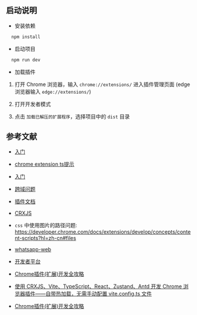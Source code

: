 ## 启动说明

  + 安装依赖

  ```bash
    npm install
  ```

  + 启动项目

  ```bash
    npm run dev
  ```

  + 加载插件

  1. 打开 Chrome 浏览器，输入 `chrome://extensions/` 进入插件管理页面 (edge 浏览器输入 `edge://extensions/`)

  2. 打开开发者模式

  3. 点击 `加载已解压的扩展程序`，选择项目中的 `dist` 目录

## 参考文献

  + [入门](https://juejin.cn/post/7035782439590952968)

  + [chrome extension ts提示](https://www.cnblogs.com/cc11001100/p/12350611.html)

  + [入门](https://zhuanlan.zhihu.com/p/678535335)

  + [跨域问题](https://juejin.cn/post/7071594888839561253)

  + [插件文档](https://developer.chrome.com/docs/extensions/get-started/tutorial/hello-world?hl=zh-cn)

  + [CRXJS](https://crxjs.dev/vite-plugin)

  + `css` 中使用图片的路径问题: https://developer.chrome.com/docs/extensions/develop/concepts/content-scripts?hl=zh-cn#files

  + [whatsapp-web](https://wwebjs.dev/)

  + [开发者平台](https://business.whatsapp.com/developers/developer-hub)

  + [Chrome插件(扩展)开发全攻略](https://www.bookstack.cn/read/chrome-plugin-develop/spilt.1.8bdb1aac68bbdc44.md)

  + [使用 CRXJS、Vite、TypeScript、React、Zustand、Antd 开发 Chrome 浏览器插件——自带热加载，无需手动配置 vite.config.ts 文件](https://blog.csdn.net/guoqiankunmiss/article/details/137007691)

  + [Chrome插件(扩展)开发全攻略](https://www.cnblogs.com/liuxianan/p/chrome-plugin-develop.html)